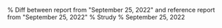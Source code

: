 % Diff between report from "September 25, 2022" and reference report from "September 25, 2022"
% Strudy
% September 25, 2022


